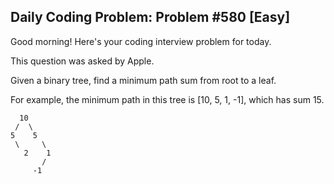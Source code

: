 ## Daily Coding Problem: Problem #580 [Easy]

Good morning! Here's your coding interview problem for today.

This question was asked by Apple.

Given a binary tree, find a minimum path sum from root to a leaf.

For example, the minimum path in this tree is [10, 5, 1, -1], which has sum 15.

      10
     /  \
    5    5
     \     \
       2    1
           /
         -1

